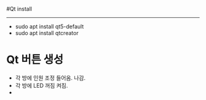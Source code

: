 #Qt install
- - -
* sudo apt install qt5-default
* sudo apt install qtcreator

# Qt 버튼 생성
* 각 방에 인원 조정 들어옴. 나감.
* 각 방에 LED 꺼짐 켜짐. 
* 
